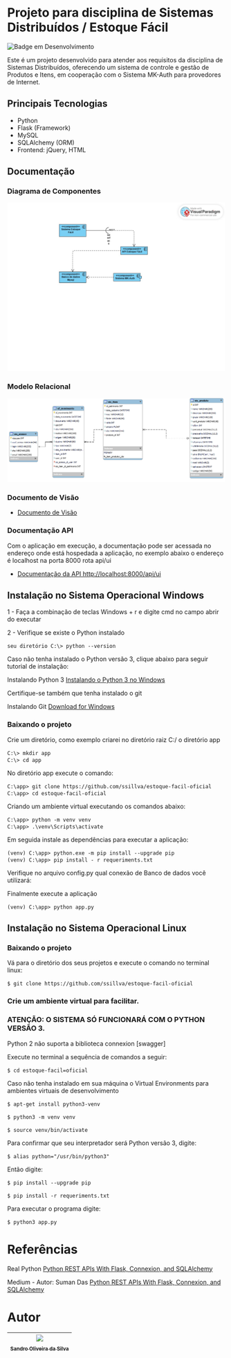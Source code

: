 # Projeto para disciplina de Sistemas Distribuídos / Estoque Fácil

![Badge em Desenvolvimento](http://img.shields.io/static/v1?label=STATUS&message=EM%20DESENVOLVIMENTO&color=GREEN&style=for-the-badge)

Este é um projeto desenvolvido para atender aos requisitos da disciplina de Sistemas Distribuídos, oferecendo um sistema de controle e gestão de Produtos e Itens, em cooperação com o Sistema MK-Auth para provedores de Internet.

## Principais Tecnologias
- Python
- Flask (Framework)
- MySQL
- SQLAlchemy (ORM)
- Frontend: jQuery, HTML

## Documentação
### Diagrama de Componentes
![Diagrama de Componentes](https://github.com/ssillva/estoque-facil-oficial/blob/master/docs/DIagrama%20Componente%20EF.jpg)

### Modelo Relacional
![Modelo Relacional](https://github.com/ssillva/estoque-facil-oficial/blob/master/docs/estoque-facil.png)

### Documento de Visão
* [Documento de Visão](https://github.com/ssillva/estoque-facil-oficial/blob/master/docs/Documento%20de%20Vis%C3%A3o.pdf)

### Documentação API
Com o aplicação em execução, a documentação pode ser acessada no endereço onde está hospedada a aplicação, no exemplo abaixo o endereço é localhost na porta 8000 rota api/ui

* [Documentação da API http://localhost:8000/api/ui](http://localhost:8000/api/ui/)
## Instalação no Sistema Operacional Windows
1 - Faça a combinação de teclas Windows + r e digite cmd no campo abrir do executar

2 - Verifique se existe o Python instalado
```console
seu diretório C:\> python --version
```
Caso não tenha instalado o Python versão 3, clique abaixo para seguir tutorial de instalação:


Instalando Python 3 [Instalando o Python 3 no Windows](https://python.org.br/instalacao-windows/)

Certifique-se também que tenha instalado o git

Instalando Git [Download for Windows](https://git-scm.com/download/win)

### Baixando o projeto

Crie um diretório, como exemplo criarei no diretório raiz C:/ o diretório app
```console
C:\> mkdir app
C:\> cd app
```

No diretório app execute o comando:
```console
C:\app> git clone https://github.com/ssillva/estoque-facil-oficial
C:\app> cd estoque-facil-oficial
```
Criando um ambiente virtual executando os comandos abaixo:
```console
C:\app> python -m venv venv
C:\app> .\venv\Scripts\activate
```

Em seguida instale as dependências para executar a aplicação:

```console
(venv) C:\app> python.exe -m pip install --upgrade pip
(venv) C:\app> pip install - r requeriments.txt
```

Verifique no arquivo config.py qual conexão de Banco de dados você utilizará:

Finalmente execute a aplicação
```console
(venv) C:\app> python app.py
```



## Instalação no Sistema Operacional Linux

### Baixando o projeto

Vá para o diretório dos seus projetos e execute o comando no terminal linux:
```console
$ git clone https://github.com/ssillva/estoque-facil-oficial
```
### Crie um ambiente virtual para facilitar.
### ATENÇÃO: O SISTEMA SÓ FUNCIONARÁ COM O PYTHON VERSÃO 3. 

Python 2 não suporta a biblioteca connexion [swagger]

Execute no terminal a sequência de comandos a seguir:
```console
$ cd estoque-facil=oficial
```
Caso não tenha instalado em sua máquina o Virtual Environments para ambientes virtuais de desenvolvimento

```console
$ apt-get install python3-venv
```

```console
$ python3 -m venv venv
```
```console
$ source venv/bin/activate
```
Para confirmar que seu interpretador será Python versão 3, digite:
```console
$ alias python="/usr/bin/python3"
```
Então digite:

```console
$ pip install --upgrade pip
```
```console
$ pip install -r requeriments.txt
```

Para executar o programa digite:

```console
$ python3 app.py
```

# Referências
Real Python [Python REST APIs With Flask, Connexion, and SQLAlchemy](https://realpython.com/flask-connexion-rest-api-part-2)

Medium - Autor: Suman Das [Python REST APIs With Flask, Connexion, and SQLAlchemy](https://dassum.medium.com/python-rest-apis-with-flask-connexion-and-sqlalchemy-3c8c3292d9ce)
# Autor
| [<img loading="lazy" src="https://avatars.githubusercontent.com/u/11522653?v=4" width=115><br><sub>Sandro Oliveira da Silva</sub>](https://github.com/ssillva) |
|:--------------------------------------------------------------------------------------------------------------------------------------------------------------------:|
